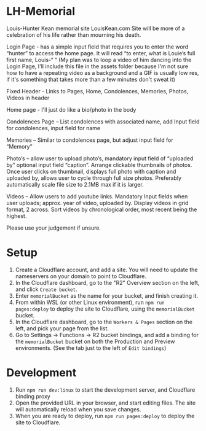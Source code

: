 # LH-Memorial

Louis-Hunter Kean memorial site
LouisKean.com
Site will be more of a celebration of his life rather than mourning his death.

Login Page - has a simple input field that requires you to enter the word “hunter” to access the home page. It will read “to enter, what is Louie’s full first
name, Louis-“ “
(My plan was to loop a video of him dancing into the Login Page, I'll include this file in the assets folder because I'm not sure how to have a repeating video
as a background and a GIF is usually low res, if it's something that takes more than a few minutes don't sweat it)

Fixed Header - Links to Pages, Home, Condolences, Memories, Photos, Videos in header

Home page - I'll just do like a bio/photo in the body

Condolences Page – List condolences with associated name, add Input field for condolences, input field for name

Memories – Similar to condolences page, but adjust input field for “Memory”

Photo’s – allow user to upload photo’s, mandatory input field of “uploaded by” optional input field “caption”. Arrange clickable thumbnails of photos. Once user
clicks on thumbnail, displays full photo with caption and uploaded by, allows user to cycle through full size photos. Preferably automatically scale file size
to 2.1MB max if it is larger.

Videos – Allow users to add youtube links. Mandatory Input fields when user uploads; approx. year of video, uploaded by. Display videos in grid format, 2
across. Sort videos by chronological order, most recent being the highest.

Please use your judgement if unsure.

# Setup

1. Create a Cloudflare account, and add a site. You will need to update the nameservers on your domain to point to Cloudflare.
2. In the Cloudflare dashboard, go to the "R2" Overview section on the left, and click `Create bucket`.
3. Enter `memorialBucket` as the name for your bucket, and finish creating it.
4. From within WSL (or other Linux environment), run `npm run pages:deploy` to deploy the site to Cloudflare, using the `memorialBucket` bucket.
5. In the Cloudflare dashboard, go to the `Workers & Pages` section on the left, and pick your page from the list.
6. Go to Settings -> Functions -> R2 bucket bindings, and add a binding for the `memorialBucket` bucket on both the Production and Preview environments. (See
   the tab just to the left of `Edit bindings`)
<!-- --project-name=lh-memorial -->
# Development

1. Run `npm run dev:linux` to start the development server, and Cloudflare binding proxy
2. Open the provided URL in your browser, and start editing files. The site will automatically reload when you save changes.
3. When you are ready to deploy, run `npm run pages:deploy` to deploy the site to Cloudflare.
